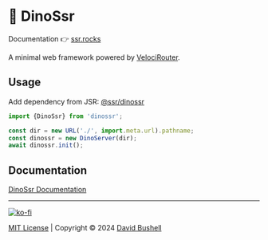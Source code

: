 # 🦕 DinoSsr

Documentation 👉 [ssr.rocks](https://ssr.rocks)

A minimal web framework powered by [VelociRouter](https://github.com/dbushell/velocirouter).

## Usage

Add dependency from JSR: [@ssr/dinossr](https://jsr.io/@ssr/dinossr)

```javascript
import {DinoSsr} from 'dinossr';

const dir = new URL('./', import.meta.url).pathname;
const dinossr = new DinoServer(dir);
await dinossr.init();
```

## Documentation

[DinoSsr Documentation](https://ssr.rocks)

* * *

[![ko-fi](https://ko-fi.com/img/githubbutton_sm.svg)](https://dbushell.com/tip/)

[MIT License](/LICENSE) | Copyright © 2024 [David Bushell](https://dbushell.com)
